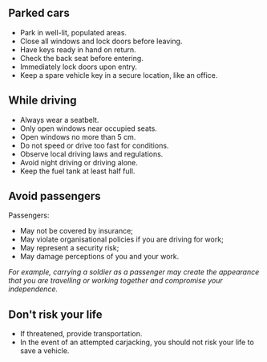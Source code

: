 [Title]: # (Driving Guidelines)
[Order]: # (0.1)

## Parked cars

*   Park in well-lit, populated areas. 
*	Close all windows and lock doors before leaving. 
*	Have keys ready in hand on return. 
*	Check the back seat before entering.
*   Immediately lock doors upon entry. 
*   Keep a spare vehicle key in a secure location, like an office.

## While driving

*	Always wear a seatbelt.
*	Only open windows near occupied seats.
*	Open windows no more than 5 cm.
*   Do not speed or drive too fast for conditions. 
*	Observe local driving laws and regulations.
*   Avoid night driving or driving alone.
*   Keep the fuel tank at least half full.

## Avoid passengers

Passengers: 
  *	May not be covered by insurance;
  * May violate organisational policies if you are driving for work;
  *	May represent a security risk;
  *	May damage perceptions of you and your work. 

*For example, carrying a soldier as a passenger may create the appearance that you are travelling or working together and compromise your independence.*

## Don't risk your life

*	If threatened, provide transportation. 
*	In the event of an attempted carjacking, you should not risk your life to save a vehicle.
